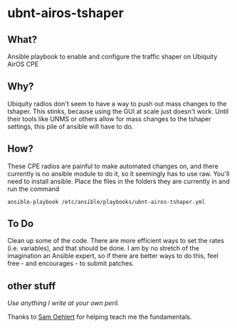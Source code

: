 # ubnt-airos-tshaper
## What?
Ansible playbook to enable and configure the traffic shaper on Ubiquity AirOS CPE
## Why?
Ubiquity radios don't seem to have a way to push out mass changes to the tshaper. This stinks, because using the GUI at scale just doesn't work. Until their tools like UNMS or others allow for mass changes to the tshaper settings, this pile of ansible will have to do. 

## How?
These CPE radios are painful to make automated changes on, and there currently is no ansible module to do it, so it seemingly has to use raw. 
You'll need to install ansible. Place the files in the folders they are currently in and run the command

`ansible-playbook /etc/ansible/playbooks/ubnt-airos-tshaper.yml`

## To Do
Clean up some of the code. There are more efficient ways to set the rates (i.e. variables), and that should be done. I am by no stretch of the imagination an Ansible expert, so if there are better ways to do this, feel free - and encourages - to submit patches. 

## other stuff
*Use anything I write at your own peril.* 

Thanks to [Sam Oehlert](https://github.com/soehlert) for helping teach me the fundamentals. 
